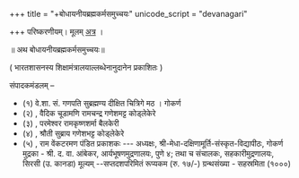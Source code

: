 +++
title = "+बोधायनीयब्रह्मकर्मसमुच्चयः"
unicode_script = "devanagari"

+++
परिष्करणीयम्। मूलम् [अत्र](https://archive.org/details/BodhayanaBramhakarma/page/n602/mode/1up) । 



॥ अथ बोधायनीयब्रह्मकर्मसमुच्चयः॥ 

( भारतशासनस्य शिक्षामंत्रालयाल्लब्धेनानुदानेन प्रकाशितः ) 





संपादकमंडलम् – 

- (१) वे.शा. सं. गणपति सुब्रह्मण्य दीक्षित चित्रिगे मठ । गोकर्ण 
- (२) , वैदिक चूडामणि रामचन्द्र गणेशमट्ट कोड्लेकेरे 
- (३) , परमेश्वर रामकृष्णशर्मा बैलकेरी 
- (४) , श्रौती सुब्राय गणेशभट्ट कोड्लेकेरे 
- (५) , राम वेंकटरमण पंडित प्रकाशकः --- अध्यक्षः, श्री-मेधा-दक्षिणामूर्ति-संस्कृत-विद्यापीठः, गोकर्ण मुद्रका - श्री. द. वा. आंबेकर, आर्यभूषणमुद्रणालयः, पुणे ४; तथा च संचालकः, सहकारीमुद्रणालयः, सिरसी (उ. कानडा) मूल्यम् --सप्तदशपरिमितं रूप्यकम (रु. १७/-) ग्रन्थसंख्या - सहस्रमिता (१०००) 
